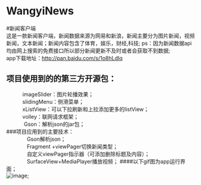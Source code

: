 # WangyiNews
#新闻客户端<br>
   这是一款新闻客户端，新闻数据来源为网易和新浪，新闻主要分为图片新闻，视频新闻，文本新闻；新闻内容包含了体育，娱乐，财经,科技; 
     ps：因为新闻数据api均由网上搜索的免费接口所以部分新闻更新不及时或者会获取不到数据;<br>
     app下载地址：http://pan.baidu.com/s/1o8hLdIq
## 项目使用到的的第三方开源包：<br>
            imageSlider：图片轮播效果；<br>
            slidingMenu：侧滑菜单；<br>
            xListView：可以下拉刷新和上拉添加更多的listView；<br>
            volley：联网请求框架；<br>
             Gson：解析json的jar包；<br>
###项目应用到的主要技术：<br>
               Gson解析json；<br>
               Fragment +viewPager切换新闻类型；<br>
               自定义viewPager指示器（可添加删除标题及内容）；<br>
               SurfaceView+MediaPlayer播放视频；
####以下gif图为app运行界面；<br>
 ![image](https://github.com/wuyanhong3/ProjectPhoto/blob/master/image/NEWS.gif);
